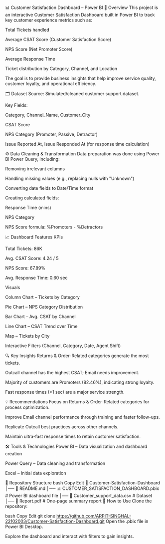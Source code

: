 📊 Customer Satisfaction Dashboard – Power BI
📌 Overview
This project is an interactive Customer Satisfaction Dashboard built in Power BI to track key customer experience metrics such as:

Total Tickets handled

Average CSAT Score (Customer Satisfaction Score)

NPS Score (Net Promoter Score)

Average Response Time

Ticket distribution by Category, Channel, and Location

The goal is to provide business insights that help improve service quality, customer loyalty, and operational efficiency.

🗂 Dataset
Source: Simulated/cleaned customer support dataset.

Key Fields:

Category, Channel_Name, Customer_City

CSAT Score

NPS Category (Promoter, Passive, Detractor)

Issue Reported At, Issue Responded At (for response time calculation)

⚙️ Data Cleaning & Transformation
Data preparation was done using Power BI Power Query, including:

Removing irrelevant columns

Handling missing values (e.g., replacing nulls with "Unknown")

Converting date fields to Date/Time format

Creating calculated fields:

Response Time (mins)

NPS Category

NPS Score formula: %Promoters - %Detractors

📈 Dashboard Features
KPIs

Total Tickets: 86K

Avg. CSAT Score: 4.24 / 5

NPS Score: 67.89%

Avg. Response Time: 0.60 sec

Visuals

Column Chart – Tickets by Category

Pie Chart – NPS Category Distribution

Bar Chart – Avg. CSAT by Channel

Line Chart – CSAT Trend over Time

Map – Tickets by City

Interactive Filters (Channel, Category, Date, Agent Shift)

🔍 Key Insights
Returns & Order-Related categories generate the most tickets.

Outcall channel has the highest CSAT; Email needs improvement.

Majority of customers are Promoters (82.46%), indicating strong loyalty.

Fast response times (<1 sec) are a major service strength.

💡 Recommendations
Focus on Returns & Order-Related categories for process optimization.

Improve Email channel performance through training and faster follow-ups.

Replicate Outcall best practices across other channels.

Maintain ultra-fast response times to retain customer satisfaction.

🛠 Tools & Technologies
Power BI – Data visualization and dashboard creation

Power Query – Data cleaning and transformation

Excel – Initial data exploration

📂 Repository Structure
bash
Copy
Edit
📁 Customer-Satisfaction-Dashboard
│── 📄 README.md
│── 📊 CUSTOMER_SATISFACTION_DASHBOARD.pbix   # Power BI dashboard file
│── 📄 Customer_support_data.csv              # Dataset
│── 📄 Report.pdf                             # One-page summary report
🚀 How to Use
Clone the repository:

bash
Copy
Edit
git clone https://github.com/ARPIT-SINGHAL-22102003/Customer-Satisfaction-Dashboard.git
Open the .pbix file in Power BI Desktop.

Explore the dashboard and interact with filters to gain insights.
